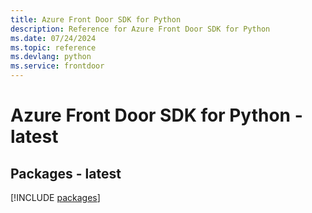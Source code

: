 ```yaml
---
title: Azure Front Door SDK for Python
description: Reference for Azure Front Door SDK for Python
ms.date: 07/24/2024
ms.topic: reference
ms.devlang: python
ms.service: frontdoor
---
```

# Azure Front Door SDK for Python - latest
## Packages - latest
[!INCLUDE [packages](front-door-index.md)]